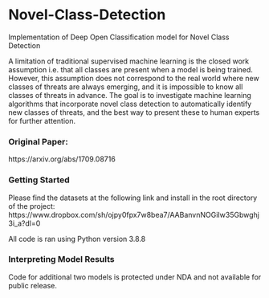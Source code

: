 # Novel-Class-Detection
Implementation of Deep Open Classification model for Novel Class Detection

A limitation of traditional supervised machine learning is the closed work assumption i.e.  that all classes are present when a model is being trained. However, this assumption does not correspond to the real world where new classes of threats are always emerging, and it is impossible to know all classes of threats in advance. The goal is to investigate machine learning algorithms that incorporate novel class detection to automatically identify new classes of threats, and the best way to present these to human experts for further attention. 

<h3> Original Paper: </h3>
https://arxiv.org/abs/1709.08716

<h3> Getting Started </h3>
Please find the datasets at the following link and install in the root directory of the project: https://www.dropbox.com/sh/ojpy0fpx7w8bea7/AABanvnNOGiIw35Gbwghj3i_a?dl=0 

All code is ran using Python version 3.8.8

<h3> Interpreting Model Results </h3>
Code for additional two models is protected under NDA and not available for public release.

